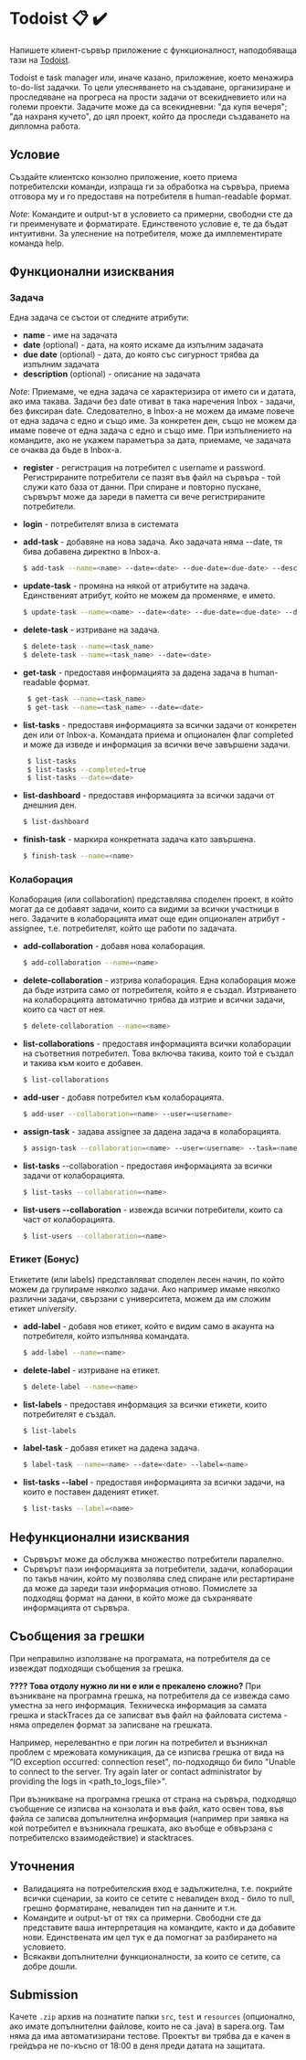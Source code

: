# Todoist :clipboard: :heavy_check_mark:
 
Напишете клиент-сървър приложение с функционалност, наподобяваща тази на [Todoist](https://www.todoist.com/).

Todoist e task manager или, иначе казано, приложение, което менажира to-do-list задачки. То цели улесняването на създаване, организиране и проследяване на прогреса на прости задачи от всекидневието или на големи проекти. Задачите може да са всекидневни: "да купя вечеря"; "да нахраня кучето", до цял проект, който да проследи създаването на дипломна работа.

## Условие

Създайте клиентско конзолно приложение, което приема потребителски команди, изпраща ги за обработка на сървъра, приема отговора му и го предоставя на потребителя в human-readable формат.

*Note*: Командите и output-ът в условието са примерни, свободни сте да ги преименувате и форматирате. Единственото условие е, те да бъдат интуитивни. За улеснение на потребителя, може да имплементирате команда help.

## Функционални изисквания

### Задача
Една задача се състои от следните атрибути:
  - **name** - име на задачата
  - **date** (optional) - дата, на която искаме да изпълним задачата 
  - **due date** (optional) - дата, до която със сигурност трябва да изпълним задачата
  - **description** (optional) - описание на задачата

*Note*: Приемаме, че една задача се характеризира от името си и датата, ако има такава. Задачи без date отиват в така наречения Inbox - задачи, без фиксиран date. Следователно, в Inbox-а не можем да имаме повече от една задача с едно и също име. За конкретен ден, също не можем да имаме повече от една задача с едно и също име. При изпълнението на командите, ако не укажем параметъра за дата, приемаме, че задачата се очаква да бъде в Inbox-a.

- **register** - регистрация на потребител с username и password. Регистрираните потребители се пазят във файл на сървъра - той служи като база от данни. При спиране и повторно пускане, сървърът може да зареди в паметта си вече регистрираните потребители.

- **login** - потребителят влиза в системата

- **add-task** - добавяне на нова задача. Ако задачата няма --date, тя бива добавена директно в Inbox-а.
    ```bash
    $ add-task --name=<name> --date=<date> --due-date=<due-date> --description=<description>
    ```
- **update-task** - промяна на някой от атрибутите на задача. Единственият атрибут, който не можем да променяме, е името.
    ```bash
    $ update-task --name=<name> --date=<date> --due-date=<due-date> --description=<description>
    ```
- **delete-task** - изтриване на задача.
    ```bash
    $ delete-task --name=<task_name> 
    $ delete-task --name=<task_name> --date=<date> 
    ```
    
 - **get-task** - предоставя информацията за дадена задача в human-readable формат.
   ```bash
    $ get-task --name=<task_name> 
    $ get-task --name=<task_name> --date=<date> 
    ```
 - **list-tasks** - предоставя информацията за всички задачи от конкретен ден или от Inbox-a. Командата приема и опционален флаг completed и може да изведе и информация за всички вече завършени задачи.
   ```bash
    $ list-tasks 
    $ list-tasks --completed=true
    $ list-tasks --date=<date>
    ```
- **list-dashboard** - предоставя информацията за всички задачи от днешния ден.
    ```bash
    $ list-dashboard 
    ```
- **finish-task** - маркира конкретната задача като завършена.
    ```bash
    $ finish-task --name=<name> 
    ```

### Колаборация
Колаборация (или collaboration) представлява споделен проект, в който могат да се добавят задачи, които са видими за всички участници в него. Задачите в колаборацията имат още един опционален атрибут - assignee, т.е. потребителят, който ще работи по задачата.

 - **add-collaboration** - добавя нова колаборация.
    ```bash
    $ add-collaboration --name=<name> 
    ```
 - **delete-collaboration** - изтрива колаборация. Една колаборация може да бъде изтрита само от потребителя, който я е създал. Изтриването на колаборацията автоматично трябва да изтрие и всички задачи, които са част от нея.
    ```bash
    $ delete-collaboration --name=<name> 
    ```
 - **list-collaborations** - предоставя информацията всички колаборации на съответния потребител. Това включва такива, които той е създал и такива към които е добавен.
    ```bash
    $ list-collaborations
    ```
 - **add-user** - добавя потребител към колаборацията. 
    ```bash
    $ add-user --collaboration=<name> --user=<username>
    ```
 - **assign-task** - задава assignee за дадена задача в колаборацията. 
    ```bash
    $ assign-task --collaboration=<name> --user=<username> --task=<name>
    ```
 - **list-tasks** --collaboration - предоставя информацията за всички задачи от колаборацията. 
    ```bash
    $ list-tasks --collaboration=<name>
    ```
 - **list-users --collaboration** - извежда всички потребители, които са част от колаборацията.
    ```bash
    $ list-users --collaboration=<name>
    ```

### Етикет (Бонус)

Етикетите (или labels) представляват споделен лесен начин, по който можем да групираме няколко задачи. Ако например имаме няколко различни задачи, свързани с университета, можем да им сложим етикет *university*.

- **add-label** - добавя нов етикет, който е видим само в акаунта на потребителя, който изпълнява командата.
    ```bash
    $ add-label --name=<name>
    ```
- **delete-label** - изтриване на етикет.
    ```bash
    $ delete-label --name=<name>
    ```
- **list-labels** - предоставя информация за всички етикети, които потребителят е създал.
    ```bash
    $ list-labels 
    ```
- **label-task** - добавя етикет на дадена задача.
    ```bash
    $ label-task --name=<name> --date=<date> --label=<name>
    ```
 - **list-tasks --label** - предоставя информацията за всички задачи, на които е поставен даденият етикет.
    ```bash
    $ list-tasks --label=<name>
    ```   

## Нефункционални изисквания

- Сървърът може да обслужва множество потребители паралелно.
- Сървърът пази информацията за потребители, задачи, колаборации по такъв начин, който му позволява след спиране или рестартиране да може да зареди тази информация отново. Помислете за подходящ формат на данни, в който може да съхранявате информацията от сървъра.

## Съобщения за грешки

При неправилно използване на програмата, на потребителя да се извеждат подходящи съобщения за грешка.

**???? Това отдолу нужно ли ни е или е прекалено сложно?**
При възникване на програмна грешка, на потребителя да се извежда само уместна за него информация. Техническа информация за самата грешка и stackTraces да се записват във файл на файловата система - няма определен формат за записване на грешката.

Например, нерелевантно е при логин на потребител и възникнал проблем с мрежовата комуникация, да се изписва грешка от вида на "IO exception occurred: connection reset", по-подходящо би било "Unable to connect to the server. Try again later or contact administrator by providing the logs in <path_to_logs_file>".

При възникване на програмна грешка от страна на сървъра, подходящо съобщение се изписва на конзолата и във файл, като освен това, във файла се записва допълнителна информация (например при заявка на кой потребител е възникнала грешката, ако въобще е обвързана с потребителско взаимодействие) и stacktraces.

## Уточнения

- Валидацията на потребителския вход е задължителна, т.е. покрийте всички сценарии, за които се сетите с невалиден вход - било то null, грешно форматиране, невалиден тип на данните и т.н.
- Командите и output-ът от тях са примерни. Свободни сте да представите ваша интерпретация на командите, както и да добавите нови. Единствената им цел тук е да помогнат за разбирането на условието.
- Всякакви допълнителни функционалности, за които се сетите, са добре дошли.

## Submission

Качете `.zip` архив на познатите папки `src`, `test` и `resources` (опционално, ако имате допълнителни файлове, които не са .java) в sapera.org.
Там няма да има автоматизирани тестове.
Проектът ви трябва да е качен в грейдъра не по-късно от 18:00 в деня преди датата на защитата.
